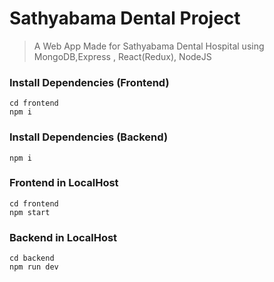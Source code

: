 # Sathyabama Dental Project

> A Web App Made for Sathyabama Dental Hospital using MongoDB,Express , React(Redux), NodeJS


### Install Dependencies (Frontend)

```
cd frontend
npm i
```

### Install Dependencies (Backend)

```
npm i
```

### Frontend in LocalHost 

```
cd frontend
npm start
```


### Backend in LocalHost 

```
cd backend
npm run dev
```
